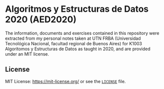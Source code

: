 # Algoritmos y Estructuras de Datos 2020 (AED2020)

The information, documents and exercises contained in this repository were extracted from my personal notes
taken at UTN FRBA (Universidad Tecnológica Nacional, facultad regional de Buenos Aires) for K1003 
Algoritomos y Estructuras de Datos as taught in 2020, and are provided under an MIT license.

## License

MIT License: https://mit-license.org/ or see the
[`LICENSE`](https://github.com/rnsavinelli/aed/blob/master/LICENSE) file.
